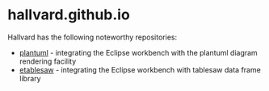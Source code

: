 # hallvard.github.io

Hallvard has the following noteworthy repositories:
- [plantuml](http://hallvard.github.io/plantuml) - integrating the Eclipse workbench with the plantuml diagram rendering facility
- [etablesaw](http://hallvard.github.io/etablesaw) - integrating the Eclipse workbench with tablesaw data frame library
